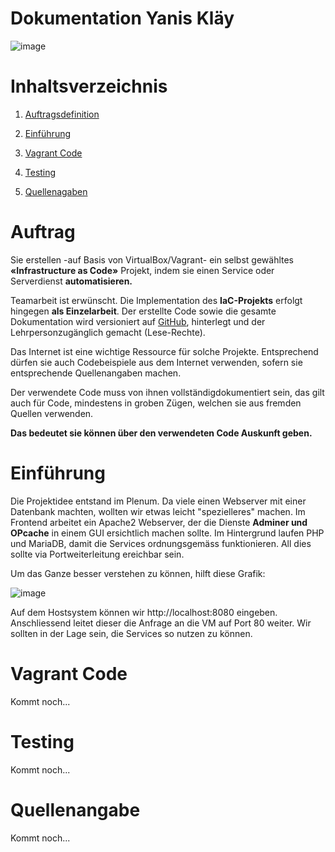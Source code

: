 # Dokumentation Yanis Kläy
![image](https://github.com/supernova576/blah/blah?raw=true)


# Inhaltsverzeichnis
 1. [Auftragsdefinition](#Auftragsdefinition)
 
 2. [Einführung](#Einführung) 
 
 3. [Vagrant Code](#Vagrant)

 4. [Testing](#Testing)

 5. [Quellenagaben](#Quellen)

<div id='Auftragsdefinition'/>

# Auftrag

Sie erstellen -auf Basis von VirtualBox/Vagrant- ein selbst gewähltes **«Infrastructure as Code»** Projekt, indem sie einen Service oder Serverdienst **automatisieren.**

Teamarbeit ist erwünscht. Die Implementation des **IaC-Projekts** erfolgt hingegen **als Einzelarbeit**. Der erstellte Code sowie die gesamte Dokumentation wird versioniert auf [GitHub](https://github.com/), hinterlegt und der Lehrpersonzugänglich gemacht (Lese-Rechte).

Das Internet ist eine wichtige Ressource für solche Projekte. Entsprechend dürfen sie auch Codebeispiele aus dem Internet verwenden, sofern sie entsprechende Quellenangaben machen.

Der verwendete Code muss von ihnen vollständigdokumentiert sein, das gilt auch für Code, mindestens in groben Zügen, welchen sie aus fremden Quellen verwenden. 

**Das bedeutet sie können über den verwendeten Code Auskunft geben.**

<div id='Einführung'/>

# Einführung

Die Projektidee entstand im Plenum. Da viele einen Webserver mit einer Datenbank machten, wollten wir etwas leicht "spezielleres" machen. Im Frontend arbeitet ein Apache2 Webserver, der die Dienste **Adminer und OPcache** in einem GUI ersichtlich machen sollte. Im Hintergrund laufen PHP und MariaDB, damit die Services ordnungsgemäss funktionieren. All dies sollte via Portweiterleitung ereichbar sein.

Um das Ganze besser verstehen zu können, hilft diese Grafik:

![image](https://github.com/supernova576/blah/blah?raw=true)

Auf dem Hostsystem können wir http://localhost:8080 eingeben. Anschliessend leitet dieser die Anfrage an die VM auf Port 80 weiter. Wir sollten in der Lage sein, die Services so nutzen zu können.



<div id='Vagrant'/>

# Vagrant Code

Kommt noch...

<div id='Testing'/>

# Testing

Kommt noch...

<div id='Quellen'/>

# Quellenangabe

Kommt noch...